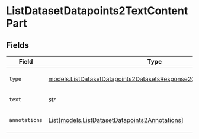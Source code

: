 # ListDatasetDatapoints2TextContentPart


## Fields

| Field                                                                                                                                            | Type                                                                                                                                             | Required                                                                                                                                         | Description                                                                                                                                      |
| ------------------------------------------------------------------------------------------------------------------------------------------------ | ------------------------------------------------------------------------------------------------------------------------------------------------ | ------------------------------------------------------------------------------------------------------------------------------------------------ | ------------------------------------------------------------------------------------------------------------------------------------------------ |
| `type`                                                                                                                                           | [models.ListDatasetDatapoints2DatasetsResponse200ApplicationJSONType](../models/listdatasetdatapoints2datasetsresponse200applicationjsontype.md) | :heavy_check_mark:                                                                                                                               | The type of the content part.                                                                                                                    |
| `text`                                                                                                                                           | *str*                                                                                                                                            | :heavy_check_mark:                                                                                                                               | The text content.                                                                                                                                |
| `annotations`                                                                                                                                    | List[[models.ListDatasetDatapoints2Annotations](../models/listdatasetdatapoints2annotations.md)]                                                 | :heavy_minus_sign:                                                                                                                               | Annotations for the text content.                                                                                                                |